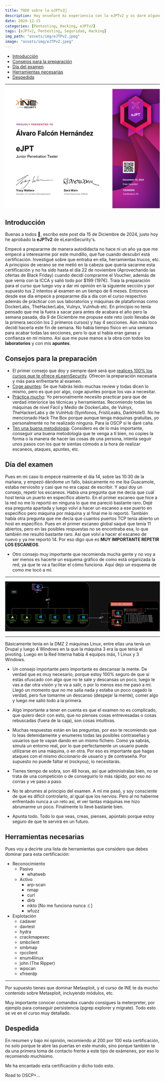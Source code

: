```yaml
---
title: TODO sobre la eJPTv2📜
description: Hoy enseñaré mi experiencia con la eJPTv2 y os daré algunos tips que me sirvieron de bastante ayuda. 🚀
date: 2024-12-15
categories: [Pentesting, Hacking, eJPTv2]
tags: [eJPTv2, Pentesting, Seguridad, Hacking]
img_path: "assets/img/eJTPv2.jpeg"
image: "assets/img/eJTPv2.jpeg"
---
```



- [Introducción](#introducción)
- [Consejos para la preparación](#consejos-para-la-preparación)
- [Día del examen](#día-del-examen)
- [Herramientas necesarias](#herramientas-necesarias)
- [Despedida](#despedida)

---

![1](../assets/img/eJPTv2/eJPTv2.jpg)

## Introducción

Buenas a todos 👋, escribo este post día 15 de Diciembre de 2024, justo hoy he aprobado la **eJPTv2** de eLearnSecurity's.

Empecé a prepararme de manera autodidacta no hace ni un año ya que me empecé a interesarme por este mundillo, que fue cuando descubrí está certificación. Investigué sobre que entraba en ella, herramientas trucos, etc. A principios de verano se me metió en la cabeza que quería sacarme esta certificación y no ha sido hasta el día 22 de noviembre (Aprovechando las ofertas de Black Friday) cuando decidí comprarme el Voucher, además de que venía con la ICCA y salió todo por $199 (197€). Traía la preparación para el curso que luego voy a dar mi opinión en la siguiente sección y por supuesto tus 2 intentos al examen en un tiempo de 6 meses. Entonces desde ese día empecé a prepararme día a día con el curso respectivo además de prácticar con sus laboratorios y máquinas de plataformas como DockerLabs, TheHackerLabs, Vulnyx, Vulnhub etc. En principio no tenía pensado que me la fuera a sacar para antes de acabara el año pero la semana pasada, día 9 de Diciembre me propuse este reto (solo llevaba de la primera sección los 2 primeros cursos) y hay 4 secciones. Aún más loco decidí hacerla este fin de semana. No había tiempo físico en una semana para acabar todas las secciones, pero lo que sí había eran ganas y confianza en mí mismo. Así que me puse manos a la obra con todos los **laboratorios** y con mis **apuntes**.

## Consejos para la preparación

- El primer consejo que doy y siempre daré será que <u>realices 100% los cursos que te ofrece eLearnSecurity</u>. Ofrecen la preparación necesaria y más para enfrentarte al examen.
- <u>Coge apuntes</u>: Se que habrás leido muchas review y todas dicen lo mismo, pero es que por algo, coge apuntes porque los vas a necesitar.
- <u>Práctica mucho</u>: Yo personalmente necesito practicar para que de verdad interiorice las técnicas y herramientas. Recomiendo todas las máquinas de nivel Fácil y Medio de DockerLabs, de Vulnyx, TheHackerLabs y de VulnHub (Symfonos, FristiLeaks, DarkHole1). No he mencionado Hack The Box porque aunque tenga máquinas gratuitas, yo personalmente no he realizado ninguna. Para la OSCP si le daré caña.
- <u>Ten una buena metodología</u>: Considero es de lo más importante, conseguir una buena metodología que te venga a tí bien, no copies la forma o la manera de hacer las cosas de una persona, intenta seguir unos pasos con los que te sientas cómodo a la hora de realizar escaneos, ataques, apuntes, etc.

## Día del examen

Pues en mi caso lo empecé realmente el día 14, sobre las 10:30 de la mañana, y empezó dándome un fallo, básicamente no me iba Guacamole, estaba nerviosito y casi que no era capaz de escribir. Y aquí doy un consejo, repetir los escaneos. Había una pregunta que me decía que cuál host tenía un puerto en específico abierto. En el primer escaneo que hice a la red no me lo reportó en ninguna lo que me pareció bastante raro. Dejé esa pregunta apartada y luego volví a hacer un escaneo a ese puerto en específico pero máquina por máquina y al final me lo reportó. También había otra pregunta que me decía que cuantos puertos TCP tenía abierto un host en específico. Pues en el primer escaneo global saqué que tenía 11 abiertos, pero en las posibles respuestas no se encontraba esa, lo que también me resultó bastante raro. Así que volví a hacer el escaneo de nuevo y ya me reportó 14. Por eso digo que es **MUY IMPORTANTE REPETIR LOS ESCANEOS**.

- Otro consejo muy importante que recomienda mucha gente y no voy a ser menos es hacerte un esquema gráfico de como está organizada la red, ya que te va a facilitar el cómo funciona. Aquí dejo un esquema de como me tocó a mí.

---

![2](../assets/img/eJPTv2/examen-diagrama.drawio.png)

---

Básicamente tenía en la DMZ 2 máquinas Linux, entre ellas una tenía un Drupal y luego 4 Windows en la que la máquina 3 era la que tenía el pivoting. Luego en la Red Interna había 4 equipos más, 1 Linux y 3 Windows.

- Un consejo importante pero importante es descansar la mente. De verdad que es muy necesario, porque estoy 100% seguro de que si estás ofuscado con algo que no te sale y descansas un poco, luego le vas a dar otra visión y te va a salir, o por lo menos eso me pasó a mí. Llegó un momento que no me salía nada y estaba un poco cagado la verdad, pero fue tomarme un descanso (despejar la mente), comer algo y luego me salió todo a la primera.

- Algo importante a tener en cuenta es que el examen no es complicado, que quiero decir con esto, que no pienses cosas entrevesadas o cosas rebuscadas (fuera de la caja), son cosas intuitivas.

- Muchas respuestas están en las preguntas, por eso te recomiendo que lo leas detenidamente y enumeres todas las posibles contraseñas y usuarios que te vayan dando en un mismo fichero. Como ya sabrás, simula un entorno real, por lo que perfectamente un usuario puede utilizarse en una máquina, o en otra. Por eso es importante que hagas ataques con el mismo diccionario de usuario y de contraseña. Por supuesto no puede faltar el (rockyou), lo necesitarás.

- Tienes tiempo de sobra, son 48 horas, así que administralas bien, no se trata de una competición o de conseguirlo lo más rápido, por eso no corras y ve paso a paso.

- No te abrumes al principio del examen. A mí me pasó, y soy consciente de que es dificil controlarlo, al igual que los nervios. Pero al no haberme enfrentado nunca a un reto así, el ver tantas máquinas me hizo abrumarme un poco. Finalmente lo llevé bastante bien.

- Apunta todo. Todo lo que veas, creas, pienses, apúntalo porque estoy seguro de que te servirá en un futuro.

## Herramientas necesarias

Pues voy a decirte una lista de herramientas que considero que debes dominar para esta certificación:

- Reconocimiento
  -  Pasivo
     - whatweb
  - Activo
    - arp-scan
    - nmap
    - curl
    - dirb
    - nikto [No me funciona nunca :( ]
    - wfuzz
- Explotación
  - cadaver
  - davtest
  - hydra
  - crackmapexec
  - smbclient
  - smbmap
  - rpcclient
  - enum4linux
  - john (The Ripper)
  - wpscan
  - xfreerdp

---

Por supuesto tienes que dominar Metasploit, y el curso de INE te da mucho contenido sobre Metasploit, incluyendo módulos, etc.

Muy importante conocer comandos cuando consigues la meterpreter, por ejemplo para conseguir persistencia (pgrep explorer y migrate). Todo esto se ve en el curso muy detallado.

## Despedida

En resumen y bajo mi opinión, recomiendo al 200 por 100 esta certificación, no solo porque te abre las puertas en este mundo, sino porque también te da una primera toma de contacto frente a este tipo de exámenes, por eso lo recomiendo muchísimo.

Me ha encantado esta certificación y dicho todo esto.

Road to OSCP+...